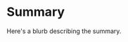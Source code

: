 # Summary

Here's a blurb describing the summary.

<!-- <h1>Summary:<br /> pregnancy, crohns disease, perianal</h1>

**Overall**

Notes about pregnancy in remission & when active.

<br />**Inheritance**

Some copy that describes what it means for the disease to be active and
how that is understood and discovered. A [term, or something to be defined](definedTerm)
would be clickable and prompt the dialogue box on the right.

<br />**Surgery & Specifics**

Some copy that describes what it means for the disease to be active and
how that is understood and discovered. A [term, or something to be defined](definedTerm)
would be clickable and prompt the dialogue box on the right.

<br />**Delivery**

Some copy that describes what it means for the disease to be active and
how that is understood and discovered. A [term, or something to be defined](definedTerm)
would be clickable and prompt the dialogue box on the right.

<br />**Breastfeeding**

Some copy that describes what it means for the disease to be active and
how that is understood and discovered. A [term, or something to be defined](definedTerm)
would be clickable and prompt the dialogue box on the right.

<h5>Information last updated November 1, 2018.</h5> -->
